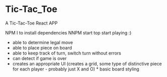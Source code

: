 # Tic-Tac_Toe
A Tic-Tac-Toe React APP

NPM I to install dependencies
NNPM start top start playing :)


* able to determine legal move 
* able to place piece on board 
* able to keep track of turn, switch turn without errors 
* can detect if game is over 
* creates an appropriate UI (creates a grid, some type of distinctive piece for each player - probably just X and O) * basic board styling 